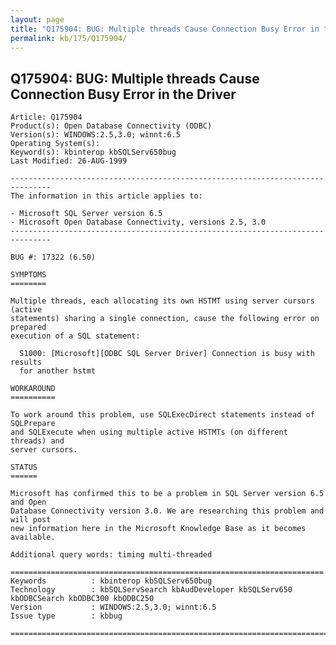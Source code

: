 ```yaml
---
layout: page
title: "Q175904: BUG: Multiple threads Cause Connection Busy Error in the Driver"
permalink: kb/175/Q175904/
---
```


## Q175904: BUG: Multiple threads Cause Connection Busy Error in the Driver

	Article: Q175904
	Product(s): Open Database Connectivity (ODBC)
	Version(s): WINDOWS:2.5,3.0; winnt:6.5
	Operating System(s): 
	Keyword(s): kbinterop kbSQLServ650bug
	Last Modified: 26-AUG-1999
	
	-------------------------------------------------------------------------------
	The information in this article applies to:
	
	- Microsoft SQL Server version 6.5 
	- Microsoft Open Database Connectivity, versions 2.5, 3.0 
	-------------------------------------------------------------------------------
	
	BUG #: 17322 (6.50)
	
	SYMPTOMS
	========
	
	Multiple threads, each allocating its own HSTMT using server cursors (active
	statements) sharing a single connection, cause the following error on prepared
	execution of a SQL statement:
	
	  S1000: [Microsoft][ODBC SQL Server Driver] Connection is busy with results
	  for another hstmt
	
	WORKAROUND
	==========
	
	To work around this problem, use SQLExecDirect statements instead of SQLPrepare
	and SQLExecute when using multiple active HSTMTs (on different threads) and
	server cursors.
	
	STATUS
	======
	
	Microsoft has confirmed this to be a problem in SQL Server version 6.5 and Open
	Database Connectivity version 3.0. We are researching this problem and will post
	new information here in the Microsoft Knowledge Base as it becomes available.
	
	Additional query words: timing multi-threaded
	
	======================================================================
	Keywords          : kbinterop kbSQLServ650bug 
	Technology        : kbSQLServSearch kbAudDeveloper kbSQLServ650 kbODBCSearch kbODBC300 kbODBC250
	Version           : WINDOWS:2.5,3.0; winnt:6.5
	Issue type        : kbbug
	
	=============================================================================
	
